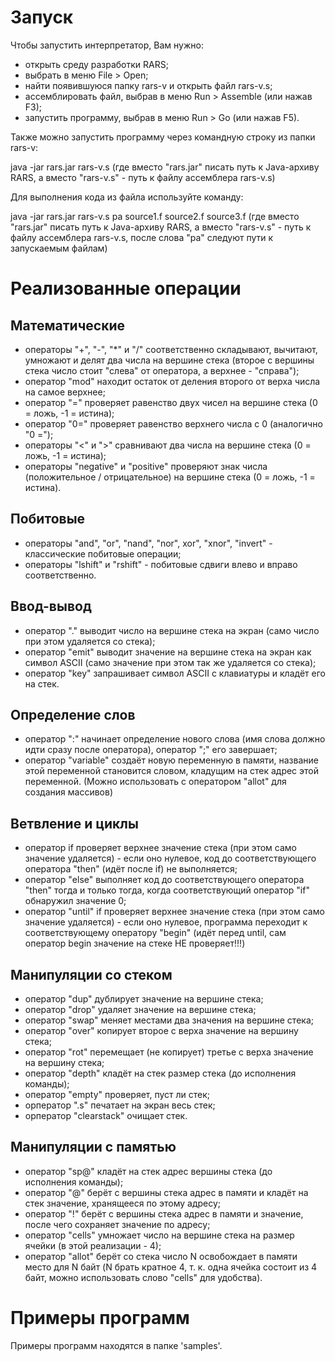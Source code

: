 # Запуск

Чтобы запустить интерпретатор, Вам нужно:
- открыть среду разработки RARS;
- выбрать в меню File > Open;
- найти появившуюся папку rars-v и открыть файл rars-v.s;
- ассемблировать файл, выбрав в меню Run > Assemble (или нажав F3);
- запустить программу, выбрав в меню Run > Go (или нажав F5).

Также можно запустить программу через командную строку из папки rars-v:

java -jar rars.jar rars-v.s
(где вместо "rars.jar" писать путь к Java-архиву RARS, а вместо "rars-v.s" - путь к файлу ассемблера rars-v.s)

Для выполнения кода из файла используйте команду:

java -jar rars.jar rars-v.s pa source1.f source2.f source3.f
(где вместо "rars.jar" писать путь к Java-архиву RARS, а вместо "rars-v.s" - путь к файлу ассемблера rars-v.s, после слова "pa" следуют пути к запускаемым файлам)

# Реализованные операции

## Математические
- операторы "+", "-", "*" и "/" соответственно складывают, вычитают, умножают и делят два числа на вершине стека (второе с вершины стека число стоит "слева" от оператора, а верхнее - "справа");
- оператор "mod" находит остаток от деления второго от верха числа на самое верхнее;
- оператор "=" проверяет равенство двух чисел на вершине стека (0 = ложь, -1 = истина);
- оператор "0=" проверяет равенство верхнего числа с 0 (аналогично "0 =");
- операторы "<" и ">" сравнивают два числа на вершине стека (0 = ложь, -1 = истина);
- операторы "negative" и "positive" проверяют знак числа (положительное / отрицательное) на вершине стека (0 = ложь, -1 = истина).

## Побитовые
- операторы "and", "or", "nand", "nor", xor", "xnor", "invert" - классические побитовые операции;
- операторы "lshift" и "rshift" - побитовые сдвиги влево и вправо соответственно.

## Ввод-вывод
- оператор "." выводит число на вершине стека на экран (само число при этом удаляется со стека);
- оператор "emit" выводит значение на вершине стека на экран как символ ASCII (само значение при этом так же удаляется со стека);
- оператор "key" запрашивает символ ASCII с клавиатуры и кладёт его на стек.

## Определение слов
- оператор ":" начинает определение нового слова (имя слова должно идти сразу после оператора), оператор ";" его завершает;
- оператор "variable" создаёт новую переменную в памяти, название этой переменной становится словом, кладущим на стек адрес этой переменной. (Можно использовать с оператором "allot" для создания массивов)

## Ветвление и циклы
- оператор if проверяет верхнее значение стека (при этом само значение удаляется) - если оно нулевое, код до соответствующего оператора "then" (идёт после if) не выполняется;
- оператор "else" выполняет код до соответствующего оператора "then" тогда и только тогда, когда соответствующий оператор "if" обнаружил значение 0;
- оператор "until" if проверяет верхнее значение стека (при этом само значение удаляется) - если оно нулевое, программа переходит к соответствующему оператору "begin" (идёт перед until, сам оператор begin значение на стеке НЕ проверяет!!!)

## Манипуляции со стеком
- оператор "dup" дублирует значение на вершине стека;
- оператор "drop" удаляет значение на вершине стека;
- оператор "swap" меняет местами два значения на вершине стека;
- оператор "over" копирует второе с верха значение на вершину стека;
- оператор "rot" перемещает (не копирует) третье с верха значение на вершину стека;
- оператор "depth" кладёт на стек размер стека (до исполнения команды);
- оператор "empty" проверяет, пуст ли стек;
- орператор ".s" печатает на экран весь стек;
- орператор "clearstack" очищает стек.

## Манипуляции с памятью
- оператор "sp@" кладёт на стек адрес вершины стека (до исполнения команды);
- оператор "@" берёт с вершины стека адрес в памяти и кладёт на стек значение, хранящееся по этому адресу;
- оператор "!" берёт с вершины стека адрес в памяти и значение, после чего сохраняет значение по адресу;
- оператор "cells" умножает число на вершине стека на размер ячейки (в этой реализации - 4);
- оператор "allot" берёт со стека число N освобождает в памяти место для N байт (N брать кратное 4, т. к. одна ячейка состоит из 4 байт, можно использовать слово "cells" для удобства).

# Примеры программ
Примеры программ находятся в папке 'samples'.